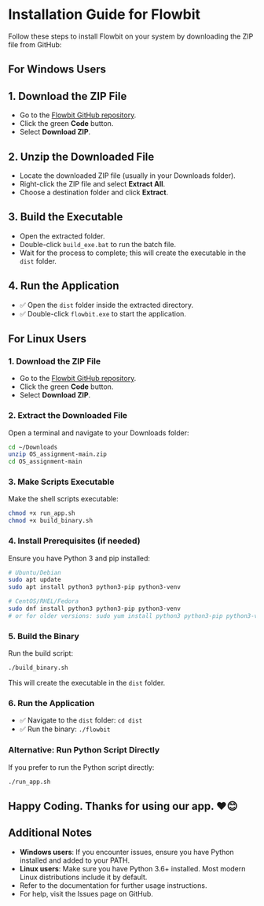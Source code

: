 # Installation Guide for Flowbit

Follow these steps to install Flowbit on your system by downloading the ZIP file from GitHub:

## For Windows Users

## 1. Download the ZIP File
- Go to the [Flowbit GitHub repository](https://github.com/fahimratul/OS_assignment).
- Click the green **Code** button.
- Select **Download ZIP**.

## 2. Unzip the Downloaded File
- Locate the downloaded ZIP file (usually in your Downloads folder).
- Right-click the ZIP file and select **Extract All**.
- Choose a destination folder and click **Extract**.

## 3. Build the Executable
- Open the extracted folder.
- Double-click `build_exe.bat` to run the batch file.
- Wait for the process to complete; this will create the executable in the `dist` folder.

## 4. Run the Application
- ✅ Open the `dist` folder inside the extracted directory.
- ✅ Double-click `flowbit.exe` to start the application.

## For Linux Users

### 1. Download the ZIP File
- Go to the [Flowbit GitHub repository](https://github.com/fahimratul/OS_assignment).
- Click the green **Code** button.
- Select **Download ZIP**.

### 2. Extract the Downloaded File
Open a terminal and navigate to your Downloads folder:
```bash
cd ~/Downloads
unzip OS_assignment-main.zip
cd OS_assignment-main
```

### 3. Make Scripts Executable
Make the shell scripts executable:
```bash
chmod +x run_app.sh
chmod +x build_binary.sh
```

### 4. Install Prerequisites (if needed)
Ensure you have Python 3 and pip installed:
```bash
# Ubuntu/Debian
sudo apt update
sudo apt install python3 python3-pip python3-venv

# CentOS/RHEL/Fedora
sudo dnf install python3 python3-pip python3-venv
# or for older versions: sudo yum install python3 python3-pip python3-venv
```

### 5. Build the Binary
Run the build script:
```bash
./build_binary.sh
```
This will create the executable in the `dist` folder.

### 6. Run the Application
- ✅ Navigate to the `dist` folder: `cd dist`
- ✅ Run the binary: `./flowbit`

### Alternative: Run Python Script Directly
If you prefer to run the Python script directly:
```bash
./run_app.sh
```

## Happy Coding. Thanks for using our app. ❤️😊 

## Additional Notes
- **Windows users**: If you encounter issues, ensure you have Python installed and added to your PATH.
- **Linux users**: Make sure you have Python 3.6+ installed. Most modern Linux distributions include it by default.
- Refer to the documentation for further usage instructions.
- For help, visit the Issues page on GitHub. 

